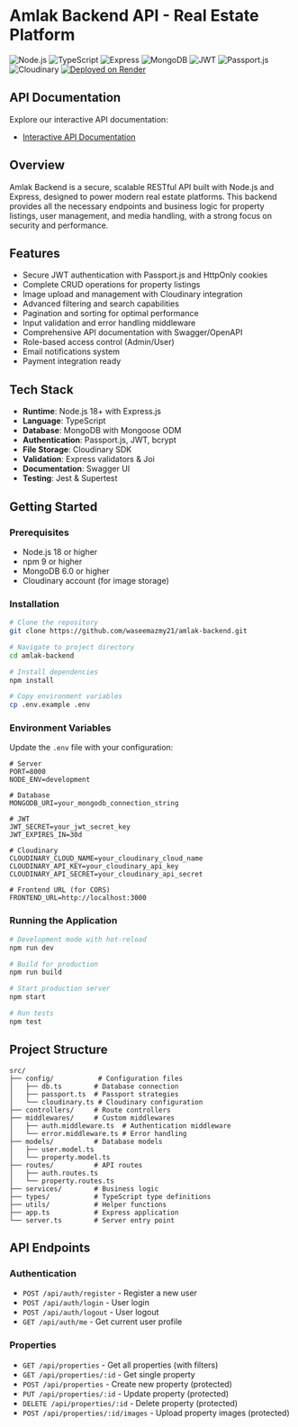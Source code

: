 # Amlak Backend API - Real Estate Platform

![Node.js](https://img.shields.io/badge/Node.js-18.x%2B-brightgreen)
![TypeScript](https://img.shields.io/badge/TypeScript-5.x-blue)
![Express](https://img.shields.io/badge/Express-4.x-lightgrey)
![MongoDB](https://img.shields.io/badge/MongoDB-7.x-green)
![JWT](https://img.shields.io/badge/JWT-Auth-yellow)
![Passport.js](https://img.shields.io/badge/Passport.js-Auth-blueviolet)
![Cloudinary](https://img.shields.io/badge/Cloudinary-CDN-blue)
[![Deployed on Render](https://img.shields.io/badge/Render-Deployed-5f45bb)](https://medsync-backend-production.up.railway.app/api)

## API Documentation

Explore our interactive API documentation:
- [Interactive API Documentation](https://medsync-backend-production.up.railway.app/api)

## Overview

Amlak Backend is a secure, scalable RESTful API built with Node.js and Express, designed to power modern real estate platforms. This backend provides all the necessary endpoints and business logic for property listings, user management, and media handling, with a strong focus on security and performance.

## Features

- Secure JWT authentication with Passport.js and HttpOnly cookies
- Complete CRUD operations for property listings
- Image upload and management with Cloudinary integration
- Advanced filtering and search capabilities
- Pagination and sorting for optimal performance
- Input validation and error handling middleware
- Comprehensive API documentation with Swagger/OpenAPI
- Role-based access control (Admin/User)
- Email notifications system
- Payment integration ready

## Tech Stack

- **Runtime**: Node.js 18+ with Express.js
- **Language**: TypeScript 
- **Database**: MongoDB with Mongoose ODM
- **Authentication**: Passport.js, JWT, bcrypt
- **File Storage**: Cloudinary SDK
- **Validation**: Express validators & Joi
- **Documentation**: Swagger UI
- **Testing**: Jest & Supertest

## Getting Started

### Prerequisites

- Node.js 18 or higher
- npm 9 or higher
- MongoDB 6.0 or higher
- Cloudinary account (for image storage)

### Installation

```bash
# Clone the repository
git clone https://github.com/waseemazmy21/amlak-backend.git

# Navigate to project directory
cd amlak-backend

# Install dependencies
npm install

# Copy environment variables
cp .env.example .env
```

### Environment Variables

Update the `.env` file with your configuration:

```env
# Server
PORT=8000
NODE_ENV=development

# Database
MONGODB_URI=your_mongodb_connection_string

# JWT
JWT_SECRET=your_jwt_secret_key
JWT_EXPIRES_IN=30d

# Cloudinary
CLOUDINARY_CLOUD_NAME=your_cloudinary_cloud_name
CLOUDINARY_API_KEY=your_cloudinary_api_key
CLOUDINARY_API_SECRET=your_cloudinary_api_secret

# Frontend URL (for CORS)
FRONTEND_URL=http://localhost:3000
```

### Running the Application

```bash
# Development mode with hot-reload
npm run dev

# Build for production
npm run build

# Start production server
npm start

# Run tests
npm test
```

## Project Structure

```
src/
├── config/           # Configuration files
│   ├── db.ts        # Database connection
│   ├── passport.ts  # Passport strategies
│   └── cloudinary.ts # Cloudinary configuration
├── controllers/     # Route controllers
├── middlewares/     # Custom middlewares
│   ├── auth.middleware.ts  # Authentication middleware
│   └── error.middleware.ts # Error handling
├── models/          # Database models
│   ├── user.model.ts
│   └── property.model.ts
├── routes/          # API routes
│   ├── auth.routes.ts
│   └── property.routes.ts
├── services/        # Business logic
├── types/           # TypeScript type definitions
├── utils/           # Helper functions
├── app.ts           # Express application
└── server.ts        # Server entry point
```

## API Endpoints

### Authentication
- `POST /api/auth/register` - Register a new user
- `POST /api/auth/login` - User login
- `POST /api/auth/logout` - User logout
- `GET /api/auth/me` - Get current user profile

### Properties
- `GET /api/properties` - Get all properties (with filters)
- `GET /api/properties/:id` - Get single property
- `POST /api/properties` - Create new property (protected)
- `PUT /api/properties/:id` - Update property (protected)
- `DELETE /api/properties/:id` - Delete property (protected)
- `POST /api/properties/:id/images` - Upload property images (protected)

